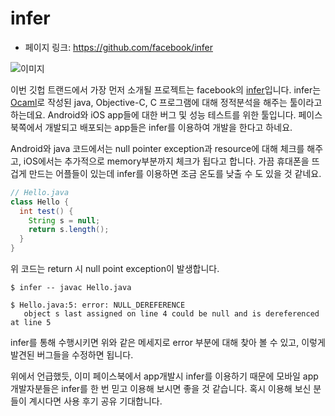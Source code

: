 # infer

- 페이지 링크: https://github.com/facebook/infer

![이미지](../img/017-01-01.png)

이번 깃헙 트랜드에서 가장 먼저 소개될 프로젝트는 facebook의 [infer](http://fbinfer.com/)입니다.
infer는 [Ocaml](https://ocaml.org/)로 작성된 java, Objective-C, C 프로그램에 대해 정적분석을 해주는 툴이라고 하는데요. Android와 iOS app들에 대한 버그 및 성능 테스트를 위한 툴입니다. 페이스북쪽에서 개발되고 배포되는 app들은 infer를 이용하여 개발을 한다고 하네요.


Android와 java 코드에서는  null pointer exception과 resource에 대해 체크를 해주고, iOS에서는 추가적으로 memory부분까지 체크가 됩다고 합니다. 가끔 휴대폰을 뜨겁게 만드는 어플들이 있는데 infer를 이용하면 조금 온도를 낮출 수 도 있을 것 같네요.

```java
// Hello.java
class Hello {
  int test() {
    String s = null;
    return s.length();
  }
}
```

위 코드는 return 시 null point exception이 발생합니다. 

```
$ infer -- javac Hello.java

$ Hello.java:5: error: NULL_DEREFERENCE
   object s last assigned on line 4 could be null and is dereferenced at line 5
```

infer를 통해 수행시키면 위와 같은 메세지로 error 부분에 대해 찾아 볼 수 있고, 이렇게 발견된 버그들을 수정하면 됩니다.

위에서 언급했듯, 이미 페이스북에서 app개발시 infer를 이용하기 때문에 모바일 app 개발자분들은 infer를 한 번 믿고 이용해 보시면 좋을 것 같습니다. 혹시 이용해 보신 분들이 계시다면 사용 후기 공유 기대합니다.